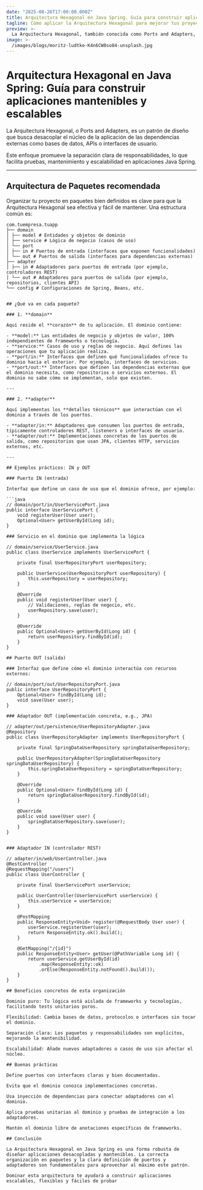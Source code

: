 ```yaml
---
date: "2025-08-26T17:00:00.000Z"
title: Arquitectura Hexagonal en Java Spring. Guía para construir aplicaciones mantenibles y escalables
tagline: Cómo aplicar la Arquitectura Hexagonal para mejorar tus proyectos Spring
preview: >-
  La Arquitectura Hexagonal, también conocida como Ports and Adapters, es un patrón que ayuda a diseñar aplicaciones desacopladas y fáciles de mantener. Aprende cómo implementarla en tus proyectos Java Spring y organiza tu código con una arquitectura de paquetes clara.
image: >-
  /images/blogs/moritz-ludtke-K4n6CW8so84-unsplash.jpg
---
```

# Arquitectura Hexagonal en Java Spring: Guía para construir aplicaciones mantenibles y escalables

La Arquitectura Hexagonal, o Ports and Adapters, es un patrón de diseño que busca desacoplar el núcleo de la aplicación de las dependencias externas como bases de datos, APIs o interfaces de usuario.

Este enfoque promueve la separación clara de responsabilidades, lo que facilita pruebas, mantenimiento y escalabilidad en aplicaciones Java Spring.

---

## Arquitectura de Paquetes recomendada

Organizar tu proyecto en paquetes bien definidos es clave para que la Arquitectura Hexagonal sea efectiva y fácil de mantener. Una estructura común es:

```text
com.tuempresa.tuapp
├── domain
│ ├── model # Entidades y objetos de dominio
│ ├── service # Lógica de negocio (casos de uso)
│ └── port
│ ├── in # Puertos de entrada (interfaces que exponen funcionalidades)
│ └── out # Puertos de salida (interfaces para dependencias externas)
├── adapter
│ ├── in # Adaptadores para puertos de entrada (por ejemplo, controladores REST)
│ └── out # Adaptadores para puertos de salida (por ejemplo, repositorios, clientes API)
└── config # Configuraciones de Spring, Beans, etc.


## ¿Qué va en cada paquete?

### 1. **domain**

Aquí reside el **corazón** de tu aplicación. El dominio contiene:

- **model:** Las entidades de negocio y objetos de valor, 100% independientes de frameworks o tecnología.
- **service:** Casos de uso y reglas de negocio. Aquí defines las operaciones que tu aplicación realiza.
- **port/in:** Interfaces que definen qué funcionalidades ofrece tu dominio hacia el exterior. Por ejemplo, interfaces de servicios.
- **port/out:** Interfaces que definen las dependencias externas que el dominio necesita, como repositorios o servicios externos. El dominio no sabe cómo se implementan, solo que existen.

---

### 2. **adapter**

Aquí implementas los **detalles técnicos** que interactúan con el dominio a través de los puertos.

- **adapter/in:** Adaptadores que consumen los puertos de entrada, típicamente controladores REST, listeners o interfaces de usuario.
- **adapter/out:** Implementaciones concretas de los puertos de salida, como repositorios que usan JPA, clientes HTTP, servicios externos, etc.

---

## Ejemplos prácticos: IN y OUT

### Puerto IN (entrada)

Interfaz que define un caso de uso que el dominio ofrece, por ejemplo:

```java
// domain/port/in/UserServicePort.java
public interface UserServicePort {
    void registerUser(User user);
    Optional<User> getUserById(Long id);
}

### Servicio en el dominio que implementa la lógica

// domain/service/UserService.java
public class UserService implements UserServicePort {

    private final UserRepositoryPort userRepository;

    public UserService(UserRepositoryPort userRepository) {
        this.userRepository = userRepository;
    }

    @Override
    public void registerUser(User user) {
        // Validaciones, reglas de negocio, etc.
        userRepository.save(user);
    }

    @Override
    public Optional<User> getUserById(Long id) {
        return userRepository.findById(id);
    }
}

## Puerto OUT (salida)

### Interfaz que define cómo el dominio interactúa con recursos externos:

// domain/port/out/UserRepositoryPort.java
public interface UserRepositoryPort {
    Optional<User> findById(Long id);
    void save(User user);
}

### Adaptador OUT (implementación concreta, e.g., JPA)

// adapter/out/persistence/UserRepositoryAdapter.java
@Repository
public class UserRepositoryAdapter implements UserRepositoryPort {

    private final SpringDataUserRepository springDataUserRepository;

    public UserRepositoryAdapter(SpringDataUserRepository springDataUserRepository) {
        this.springDataUserRepository = springDataUserRepository;
    }

    @Override
    public Optional<User> findById(Long id) {
        return springDataUserRepository.findById(id);
    }

    @Override
    public void save(User user) {
        springDataUserRepository.save(user);
    }
}


### Adaptador IN (controlador REST)

// adapter/in/web/UserController.java
@RestController
@RequestMapping("/users")
public class UserController {

    private final UserServicePort userService;

    public UserController(UserServicePort userService) {
        this.userService = userService;
    }

    @PostMapping
    public ResponseEntity<Void> register(@RequestBody User user) {
        userService.registerUser(user);
        return ResponseEntity.ok().build();
    }

    @GetMapping("/{id}")
    public ResponseEntity<User> getUser(@PathVariable Long id) {
        return userService.getUserById(id)
            .map(ResponseEntity::ok)
            .orElse(ResponseEntity.notFound().build());
    }
}

## Beneficios concretos de esta organización

Dominio puro: Tu lógica está aislada de frameworks y tecnologías, facilitando tests unitarios puros.

Flexibilidad: Cambia bases de datos, protocolos o interfaces sin tocar el dominio.

Separación clara: Los paquetes y responsabilidades son explícitos, mejorando la mantenibilidad.

Escalabilidad: Añade nuevos adaptadores o casos de uso sin afectar el núcleo.

## Buenas prácticas

Define puertos con interfaces claras y bien documentadas.

Evita que el dominio conozca implementaciones concretas.

Usa inyección de dependencias para conectar adaptadores con el dominio.

Aplica pruebas unitarias al dominio y pruebas de integración a los adaptadores.

Mantén el dominio libre de anotaciones específicas de frameworks.

## Conclusión

La Arquitectura Hexagonal en Java Spring es una forma robusta de diseñar aplicaciones desacopladas y mantenibles. La correcta organización en paquetes y la clara definición de puertos y adaptadores son fundamentales para aprovechar al máximo este patrón.

Dominar esta arquitectura te ayudará a construir aplicaciones escalables, flexibles y fáciles de probar